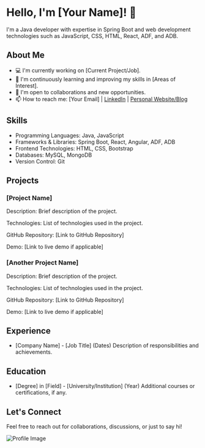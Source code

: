 # Hello, I'm [Your Name]! 👋

I'm a Java developer with expertise in Spring Boot and web development technologies such as JavaScript, CSS, HTML, React, ADF, and ADB.

## About Me

- 💻 I'm currently working on [Current Project/Job].
- 🌱 I'm continuously learning and improving my skills in [Areas of Interest].
- 🤝 I'm open to collaborations and new opportunities.
- 📫 How to reach me: [Your Email] | [LinkedIn] | [Personal Website/Blog]

## Skills

- Programming Languages: Java, JavaScript
- Frameworks & Libraries: Spring Boot, React, Angular, ADF, ADB
- Frontend Technologies: HTML, CSS, Bootstrap
- Databases: MySQL, MongoDB
- Version Control: Git

## Projects

### [Project Name]

Description: Brief description of the project.

Technologies: List of technologies used in the project.

GitHub Repository: [Link to GitHub Repository]

Demo: [Link to live demo if applicable]

### [Another Project Name]

Description: Brief description of the project.

Technologies: List of technologies used in the project.

GitHub Repository: [Link to GitHub Repository]

Demo: [Link to live demo if applicable]

## Experience

- [Company Name] - [Job Title] (Dates)
  Description of responsibilities and achievements.

## Education

- [Degree] in [Field] - [University/Institution] (Year)
  Additional courses or certifications, if any.

## Let's Connect

Feel free to reach out for collaborations, discussions, or just to say hi!

![Profile Image](url_to_your_profile_image)

[LinkedIn]: https://www.linkedin.com/in/yourusername/
[Personal Website/Blog]: https://www.yourwebsite.com
